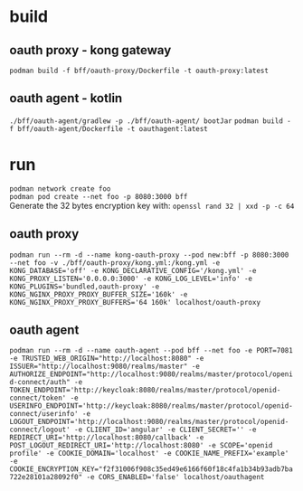 # build
## oauth proxy - kong gateway
`podman build -f bff/oauth-proxy/Dockerfile -t oauth-proxy:latest`
## oauth agent - kotlin
`./bff/oauth-agent/gradlew -p ./bff/oauth-agent/ bootJar`
`podman build -f bff/oauth-agent/Dockerfile -t oauthagent:latest`

# run
`podman network create foo`  
`podman pod create --net foo -p 8080:3000 bff`  
Generate the 32 bytes encryption key with: `openssl rand 32 | xxd -p -c 64`
## oauth proxy
`podman run --rm -d --name kong-oauth-proxy --pod new:bff -p 8080:3000 --net foo -v ./bff/oauth-proxy/kong.yml:/kong.yml -e KONG_DATABASE='off' -e KONG_DECLARATIVE_CONFIG='/kong.yml' -e KONG_PROXY_LISTEN='0.0.0.0:3000' -e KONG_LOG_LEVEL='info' -e KONG_PLUGINS='bundled,oauth-proxy' -e KONG_NGINX_PROXY_PROXY_BUFFER_SIZE='160k' -e KONG_NGINX_PROXY_PROXY_BUFFERS='64 160k' localhost/oauth-proxy`
## oauth agent
`podman run --rm -d --name oauth-agent --pod bff --net foo -e PORT=7081 -e TRUSTED_WEB_ORIGIN="http://localhost:8080" -e ISSUER="http://localhost:9080/realms/master" -e AUTHORIZE_ENDPOINT="http://localhost:9080/realms/master/protocol/openid-connect/auth" -e TOKEN_ENDPOINT='http://keycloak:8080/realms/master/protocol/openid-connect/token' -e USERINFO_ENDPOINT='http://keycloak:8080/realms/master/protocol/openid-connect/userinfo' -e LOGOUT_ENDPOINT='http://localhost:9080/realms/master/protocol/openid-connect/logout' -e CLIENT_ID='angular' -e CLIENT_SECRET='' -e REDIRECT_URI='http://localhost:8080/callback' -e POST_LOGOUT_REDIRECT_URI='http://localhost:8080' -e SCOPE='openid profile' -e COOKIE_DOMAIN='localhost' -e COOKIE_NAME_PREFIX='example' -e COOKIE_ENCRYPTION_KEY="f2f31006f908c35ed49e6166f60f18c4fa1b34b93adb7ba722e28101a28092f0" -e CORS_ENABLED='false' localhost/oauthagent`